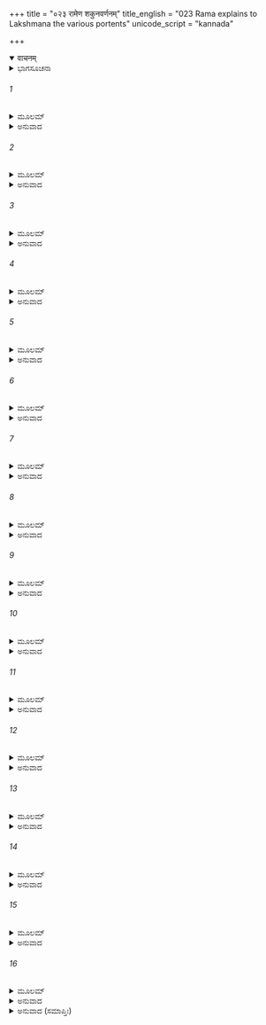 +++
title = "०२३ रामेण शकुनवर्णनम्"
title_english = "023 Rama explains to Lakshmana the various portents"
unicode_script = "kannada"

+++
<details open><summary>वाचनम्</summary>

<div class="audioEmbed"  caption="श्रीराम-हरिसीताराममूर्ति-घनपाठिभ्यां वचनम्" src="https://archive.org/download/Ramayana-recitation-Sriram-harisItArAmamUrti-Ghanapaati-v2/Kanda_6/Kanda_6_YK-023-Rama_explains_to_Lakshmana_the_various_portents.mp3"></div>
</details>



<details><summary>ಭಾಗಸೂಚನಾ</summary>

ಶ್ರೀರಾಮನು ಲಕ್ಷ್ಮಣನಲ್ಲಿ ಉತ್ಪಾತಸೂಚಕ ಲಕ್ಷಣಗಳನ್ನು ವರ್ಣಿಸಿದುದು, ಲಂಕೆಯ ಮೇಲೆ ಆಕ್ರಮಣ
</details>

###### 1


<details><summary>ಮೂಲಮ್</summary>

ನಿಮಿತ್ತಾನಿ ನಿಮಿತ್ತಜ್ಞೋ ದೃಷ್ಟ್ವಾ ಲಕ್ಷ್ಮಣ  ಪೂರ್ವಜಃ ।  
ಸೌಮಿತ್ರಿಂ ಸಂಪರಿಷ್ವಜ್ಯ ಇದಂ ವಚನಮಬ್ರವೀತ್ ॥
</details>

<details><summary>ಅನುವಾದ</summary>

ಉತ್ಪಾತ ಸೂಚಕವಾದ ಲಕ್ಷಣಗಳನ್ನು ತಿಳಿದಿದ್ದ ಲಕ್ಷ್ಮಣಾಗ್ರಜ ಶ್ರೀರಾಮನು ತಮ್ಮನಾದ ಲಕ್ಷ್ಮಣನನ್ನು ಆಲಿಂಗಿಸಿ ಕೊಂಡು ಹೀಗೆ ಹೇಳಿದನು.॥1॥
</details>

###### 2


<details><summary>ಮೂಲಮ್</summary>

ಪರಿಗೃಹ್ಯೋದಕಂ ಶೀತಂ ವನಾನಿ ಫಲವಂತಿ ಚ ।  
ಬಲೌಘಂ  ಸಂವಿಭಜ್ಯೇಮಂ  ವ್ಯೂಹ್ಯ ತಿಷ್ಠೇಮ ಲಕ್ಷ್ಮಣ ॥
</details>

<details><summary>ಅನುವಾದ</summary>

ಲಕ್ಷ್ಮಣ! ಶೀತಲವಾದ ನೀರು ಮತ್ತು ಕಂದ ಮೂಲ-ಫಲಗಳಿರುವ ಅರಣ್ಯವನ್ನು ವಾಸಕ್ಕಾಗಿ ಆಶ್ರಯಿಸಿ ಆ ಸೈನ್ಯ ಸಮೂಹವನ್ನು ಕೆಲವು ಭಾಗಗಳಲ್ಲಿ ವಿಂಗಡಿಸಿ ಅವನ್ನೂ ವ್ಯೆಹಕ್ರಮದಲ್ಲಿ ನಿಲ್ಲಿಸಿ ಅಗ್ರಭಾಗದಲ್ಲಿ ನಾವು ನಿಲ್ಲೋಣ.॥2॥
</details>

###### 3


<details><summary>ಮೂಲಮ್</summary>

ಲೋಕಕ್ಷಯಕರಂ ಭೀಮಂ ಭಯಂ ಪಶ್ಯಾಮ್ಯುಪಸ್ಥಿತಮ್ ।  
ನಿಬರ್ಹಣಂ ಪ್ರವೀರಾಣಾಮೃಕ್ಷವಾನರಕ್ಷಸಾಮ್ ॥
</details>

<details><summary>ಅನುವಾದ</summary>

ಸಮಸ್ತಲೋಕಗಳನ್ನು ವಿನಾಶಗೊಳಿಸುವ ಭೀಷಣವಾದ ಭಯವು ಸನ್ನಿಹಿತ ವಾಗಿರುವಂತೆ ನಾನು ನೋಡುತ್ತಿದ್ದೇನೆ. ಇದು ಋಕ್ಷ್ಮ-ವಾನರ-ರಾಕ್ಷಸ ವೀರರ ವಿನಾಶದ ಸೂಚಕವಾಗಿದೆ.॥3॥
</details>

###### 4


<details><summary>ಮೂಲಮ್</summary>

ವಾತಾಶ್ಚ ಕಲುಷಾ ವಾಂತಿ ಕಂಪತೇ ಚ ವಸುಂಧರಾ ।  
ಪರ್ವತಾಗ್ರಾಣಿ ವೇಪಂತೇ ಪತಂತಿ ಚ ಮಹೀರುಹಾಃ ॥
</details>

<details><summary>ಅನುವಾದ</summary>

ಧೂಳಿನಿಂದ ಕೂಡಿದ ಚಂಡಮಾರುತ ಬೀಸುತ್ತಿದೆ. ನೆಲ ನಡುಗುತ್ತಿದೆ. ಪರ್ವತ ಶಿಖರಗಳು ಅಲ್ಲಾಡುತ್ತಾ ಮರಗಳು ಉರುಳಿ ಬೀಳುತ್ತಿವೆ.॥4॥
</details>

###### 5


<details><summary>ಮೂಲಮ್</summary>

ಮೇಘಾಃ ಕ್ರವ್ಯಾದ ಸಂಕಾಶಾಃ ಪರುಷಾಃ ಪರುಷಸ್ವನಾಃ ।  
ಕ್ರೂರಾಃ ಕ್ರೂರಂ ಪ್ರವರ್ಷಂತಿ ಮಿಶ್ರಂ ಶೋಣಿತಬಿಂದುಭಿ ॥
</details>

<details><summary>ಅನುವಾದ</summary>

ಮಾಂಸಭಕ್ಷಿ ರಾಕ್ಷಸರಂತಹ ದಟ್ಟವಾದ ಮೋಡಗಳು ಆವರಿಸಿವೆ. ನೋಡಲು ಕ್ರೂರ ವಾಗಿರುವ ಅವು ಕಠೋರವಾಗಿ ಗರ್ಜಿಸುತ್ತಾ, ಕ್ರೂರವಾದ ರಕ್ತದಿಂದ ಕೂಡಿದ ಮಳೆಯನ್ನು ಸುರಿಸುತ್ತಿವೆ.॥5॥
</details>

###### 6


<details><summary>ಮೂಲಮ್</summary>

ರಕ್ತಚಂದನಸಂಕಾಶಾ  ಸಂಧ್ಯಾ ಪರಮದಾರುಣಾ ।  
ಜ್ವಲತಃ ಪ್ರಪತತ್ಯೇತದಾದಿತ್ಯಾದಗ್ನಿ ಮಂಡಲಮ್ ॥
</details>

<details><summary>ಅನುವಾದ</summary>

ಈ ಸಂಧ್ಯೆಯು ಕೆಂಪು ಚಂದನದಂತೆ ಕಾಂತಿಯುಕ್ತವಾಗಿ ಬಹಳ ಭಯಂಕರವಾಗಿ ಕಾಣುತ್ತಿದೆ. ಉರಿಯುತ್ತಿರುವ ಸೂರ್ಯ ನಿಂದ ಬೆಂಕಿಯ ಜ್ವಾಲೆಗಳು ಕಳಚಿಬೀಳುತ್ತಿವೆ.॥6॥
</details>

###### 7


<details><summary>ಮೂಲಮ್</summary>

ದೀನಾ ದೀನಸ್ವರಾಃ ಕ್ರೂರಾಃ ಸರ್ವತೋ ಮೃಗಪಕ್ಷಿಣಃ ।  
ಪ್ರತ್ಯಾದಿತ್ಯಂ ವಿನರ್ದಂತಿ ಜನಯಂತೋ ಮಹದ್ಭಯಮ್ ॥
</details>

<details><summary>ಅನುವಾದ</summary>

ಕ್ರೂರ ಪಶು-ಪಕ್ಷಿಗಳು ದೀನರಾಗಿ ಸೂರ್ಯನ ಕಡೆಗೆ ನೋಡುತ್ತಾ ದೀನ ಸ್ವರದಲ್ಲಿ ಕೂಗುತ್ತಾ ಮಹಾಭಯವನ್ನು ಉಂಟುಮಾಡುತ್ತಿವೆ.॥7॥
</details>

###### 8


<details><summary>ಮೂಲಮ್</summary>

ರಜನ್ಯಾಮಪ್ರಕಾಶಸ್ತು ಸಂತಾಪಯತಿ ಚಂದ್ರಮಾಃ ।  
ಕೃಷ್ಣರಕ್ತಾಂಶುಪರ್ಯಂತೋ ಲೋಕಕ್ಷಯ ಇವೋದಿತಃ ॥
</details>

<details><summary>ಅನುವಾದ</summary>

ರಾತ್ರೆಯಲ್ಲಿಯೂ ಚಂದ್ರನು ಪೂರ್ಣವಾಗಿ ಪ್ರಕಾಶಿಸುವುದಿಲ್ಲ ಹಾಗೂ ತನ್ನ ಸ್ವಭಾವಕ್ಕೆ ವಿಪರೀತವಾಗಿ ಉರಿಯುತ್ತಾ ಇದೆ. ಇವನು ಕಪ್ಪು ಮತ್ತು ಕೆಂಪಾದ ಕಿರಣಗಳಿಂದ ಕೂಡಿಯೇ ಉದಯಿಸಿದ್ದಾನೆ. ಜಗತ್ತಿನ ಪ್ರಳಯದ ಕಾಲವೇ ಸನ್ನಿಹಿತವಾದಂತೆ ಇದೆ.॥8॥
</details>

###### 9


<details><summary>ಮೂಲಮ್</summary>

ಹ್ರಸ್ವೋ ರೂಕ್ಷೋಽಪ್ರಶಸ್ತಶ್ಚ ಪರಿವೇಷಸ್ತು ಲೋಹಿತಃ ।  
ಆದಿತ್ಯೇ ವಿಮಲೇ ನೀಲಂ ಲಕ್ಷ್ಮ ಲಕ್ಷ್ಮಣ ದೃಶ್ಯತೇ ॥
</details>

<details><summary>ಅನುವಾದ</summary>

ಲಕ್ಷ್ಮಣ! ನಿರ್ಮಲ ಸೂರ್ಯಮಂಡಲದಲ್ಲಿ ನೀಲಿಚಿಹ್ನೆ ಕಂಡುಬರುತ್ತಿದೆ. ಸೂರ್ಯನ ಸುತ್ತಲೂ ಸಣ್ಣದಾದ, ರುಕ್ಷ ಅಶುಭ ಕೆಂಪಾದ ವರ್ತುಲ ಉಂಟಾಗಿದೆ.॥9॥
</details>

###### 10


<details><summary>ಮೂಲಮ್</summary>

ರಜಸಾ ಮಹತಾ ಚಾಪಿ ನಕ್ಷತ್ರಾಣಿ ಹತಾನಿ ಚ ।  
ಯುಗಾಂತಮಿವ ಲೋಕಾನಾಂ ಪಶ್ಯ ಶಂಸಂತಿ ಲಕ್ಷ್ಮಣ ॥
</details>

<details><summary>ಅನುವಾದ</summary>

ಸುಮಿತ್ರಾ ನಂದನ! ನೋಡು, ಈ ನಕ್ಷತ್ರಗಳು ಭಾರೀ ಧೂಳಿನಿಂದಾಗಿ ಮುಚ್ಚಿಹೋಗಿ ಪ್ರಭೆಯನ್ನು ಕಳೆದುಕೊಂಡಿವೆ; ಅದರಿಂದ ಜಗತ್ತಿನ ಭಾವೀ ಸಂಹಾರದ ಸೂಚನೆ ಕೊಡುತ್ತಿವೆ.॥10॥
</details>

###### 11


<details><summary>ಮೂಲಮ್</summary>

ಕಾಕಾಃ ಶ್ಯೇನಾಸ್ತಥಾನೀಚಾಗೃಧ್ರಾಃ ನೀಚಾಃ ಪರಿಪತಂತಿ ಚ ।  
ಶಿವಾಶ್ಚಾಪ್ಯಶುಭಾನ್ ನಾದಾನ್ ನದಂತಿ ಸುಮಹಾಭಯಾನ್ ॥
</details>

<details><summary>ಅನುವಾದ</summary>

ಕಾಗೆಗಳು, ಗಿಡುಗಗಳು, ಅಧಮ ಗೃಧ್ರಗಳು ಎಲ್ಲೆಡೆ ಹಾರಾಡುತ್ತಿವೆ. ಹೆಣ್ಣು ನರಿಗಳು ಅಶುಭಸೂಚಕ ಕೆಟ್ಟದಾಗಿ ಕೂಗುತ್ತಿವೆ.॥11॥
</details>

###### 12


<details><summary>ಮೂಲಮ್</summary>

ಶೈಲೈಃ ಶೂಲೈಶ್ಚ ಖಡ್ಗೈಶ್ಚ ವಿಮುಕ್ತೈಃ ಕಪಿರಾಕ್ಷಸೈಃ ।  
ಭವಿಷ್ಯತ್ಯಾವೃತಾ  ಭೂಮಿರ್ಮಾಂಸಶೋಣಿತಕರ್ದಮಾ ॥
</details>

<details><summary>ಅನುವಾದ</summary>

ವಾನರರು ಮತ್ತು ರಾಕ್ಷಸರು ಎಸೆದಿರುವ ಬಂಡೆಗಳಿಂದ, ಶೂಲಗಳಿಂದ, ಖಡ್ಗಗಳಿಂದ ಇಡೀ ಭೂಮಿ ತುಂಬಿ ಹೋದೀತು ಹಾಗೂ ಇಲ್ಲಿ ರಕ್ತ- ಮಾಂಸದ ಕೆಸರು ತುಂಬಿಹೋದೀತು ಎಂದು ತೋರುತ್ತದೆ.॥12॥
</details>

###### 13


<details><summary>ಮೂಲಮ್</summary>

ಕ್ಷಿಪ್ರಮದ್ಯೈವ ದುರ್ಧರ್ಷಾಂ ಪುರೀಂ ರಾವಣ ಪಾಲಿತಾಮ್ ।  
ಅಭಿಯಾಮ ಜವೇನೈವ ಸರ್ವೈರ್ಹರಿಭಿರಾವೃತಾಃ ॥
</details>

<details><summary>ಅನುವಾದ</summary>

ನಾವು ಇಂದೇ ಆದಷ್ಟು ಬೇಗ ಈ ರಾವಣನಿಂದ ರಕ್ಷಿತ ಲಂಕೆಯನ್ನು ವಾನರರೊಂದಿಗೆ ಆಕ್ರಮಣ ಮಾಡಬೇಕು.॥13॥
</details>

###### 14


<details><summary>ಮೂಲಮ್</summary>

ಇತ್ಯೇವಮುಕ್ತ್ವಾ ಧನ್ವೀ ಸ ರಾಮಃ ಸಂಗ್ರಾಮಧರ್ಷಣಃ ।  
ಪ್ರತಸ್ಥೇ ಪುರತೋ ರಾಮೋ ಲಂಕಾ ಮಭಿಮುಖೋ ವಿಭುಃ ॥
</details>

<details><summary>ಅನುವಾದ</summary>

ಹೀಗೆ ಹೇಳಿ ಸಂಗ್ರಾಮ ವಿಜಯೀ ಭಗವಾನ್ ಶ್ರೀರಾಮನು ಕೈಯಲ್ಲಿ ಧನುಸ್ಸನ್ನೆತ್ತಿಕೊಂಡು ಎಲ್ಲರಿಗಿಂತ ಮುಂದೆ ಲಂಕೆಯ ಕಡೆಗೆ ಹೊರಟನು.॥14॥
</details>

###### 15


<details><summary>ಮೂಲಮ್</summary>

ಸವಿಭೀಷಣ ಸುಗ್ರೀವಾಃ ಸರ್ವೇ ತೇ ವಾನರರ್ಷಭಾಃ ।  
ಪ್ರತಸ್ಥಿರೇ ವಿನರ್ದಂತೋ ಧೃತಾನಾಂ ದ್ವಿಷತಾಂ ವಧೇ ॥
</details>

<details><summary>ಅನುವಾದ</summary>

ಮತ್ತೆ ವಿಭೀಷಣ ಮತ್ತು ಸುಗ್ರೀವನೊಂದಿಗೆ ಯುದ್ಧದ ನಿಶ್ಚಯವುಳ್ಳ ಆ ಎಲ್ಲ ಶ್ರೇಷ್ಠ ವಾನರರು ಗರ್ಜಿಸುತ್ತಾ ಶತ್ರುಗಳನ್ನು ವಧಿಸಲಿಕ್ಕಾಗಿ ಮುಂದುವರಿದರು.॥15॥
</details>

###### 16


<details><summary>ಮೂಲಮ್</summary>

ರಾಘವಸ್ಯ ಪ್ರಿಯಾರ್ಥಂ ತು ಸುತರಾಂ ವೀರ್ಯಶಾಲಿನಾಮ್ ।  
ಹರೀಣಾಂ ಕರ್ಮಚೇಷ್ಟಾಭಿಸ್ತುತೋಷ  ರಘುನಂದನಃ ॥
</details>

<details><summary>ಅನುವಾದ</summary>

ಅವರೆಲ್ಲರೂ ರಘುನಾಥನ ಪ್ರಿಯವನ್ನು ಮಾಡಲು ಬಯಸುತ್ತಿದ್ದರು. ಆ ಬಲಶಾಲೀ ವಾನರರ ಕರ್ಮ ಮತ್ತು ಚೇಷ್ಟೆಗಳಿಂದ ರಘುನಂದನ ಶ್ರೀರಾಮನಿಗೆ ಬಹಳ ಸಂತೋಷವಾಯಿತು.॥16॥
</details>

<details><summary>ಅನುವಾದ (ಸಮಾಪ್ತಿಃ)</summary>

ಶ್ರೀವಾಲ್ಮೀಕಿ ವಿರಚಿತ ಆರ್ಷರಾಮಾಯಣ ಆದಿಕಾವ್ಯದ ಯುದ್ಧಕಾಂಡದಲ್ಲಿ ಇಪ್ಪತ್ತಮೂರನೆಯ ಸರ್ಗ ಪೂರ್ಣವಾಯಿತು.॥23॥
</details>
